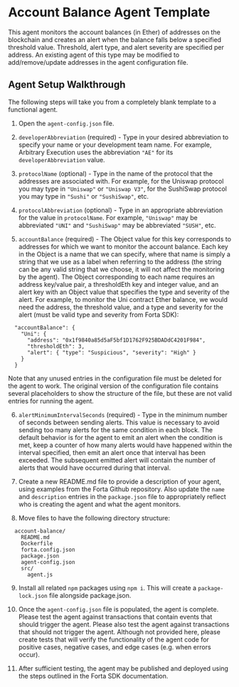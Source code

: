 # Account Balance Agent Template

This agent monitors the account balances (in Ether) of addresses on the blockchain and creates an alert when
the balance falls below a specified threshold value. Threshold, alert type, and alert severity are specified
per address.  An existing agent of this type may be modified to add/remove/update addresses in the agent
configuration file.

## Agent Setup Walkthrough

The following steps will take you from a completely blank template to a functional agent.

1. Open the `agent-config.json` file.

2. `developerAbbreviation` (required) - Type in your desired abbreviation to specify your name or your development
team name.  For example, Arbitrary Execution uses the abbreviation `"AE"` for its `developerAbbreviation` value.

3. `protocolName` (optional) - Type in the name of the protocol that the addresses are associated with.  For
example, for the Uniswap protocol you may type in `"Uniswap"` or `"Uniswap V3"`, for the SushiSwap protocol you may
type in `"Sushi"` or `"SushiSwap"`, etc.

4. `protocolAbbreviation` (optional) - Type in an appropriate abbreviation for the value in `protocolName`.  For
example, `"Uniswap"` may be abbreviated `"UNI"` and `"SushiSwap"` may be abbreviated `"SUSH"`, etc.

5. `accountBalance` (required) - The Object value for this key corresponds to addresses for which we want to monitor
the account balance.  Each key in the Object is a name that we can specify, where that name is simply a string that
we use as a label when referring to the address (the string can be any valid string that we choose, it will not
affect the monitoring by the agent).  The Object corresponding to each name requires an address key/value pair, a
thresholdEth key and integer value, and an alert key with an Object value that specifies the type and severity of
the alert.  For example, to monitor the Uni contract Ether balance, we would need the address, the threshold value,
and a type and severity for the alert (must be valid type and severity from Forta SDK):

```
  "accountBalance": {
    "Uni": {
      "address": "0x1f9840a85d5aF5bf1D1762F925BDADdC4201F984",
      "thresholdEth": 3,
      "alert": { "type": "Suspicious", "severity": "High" }
    } 
  }
```

Note that any unused entries in the configuration file must be deleted for the agent to work.  The original version
of the configuration file contains several placeholders to show the structure of the file, but these are not valid
entries for running the agent.

6. `alertMinimumIntervalSeconds` (required) - Type in the minimum number of seconds between sending alerts.  This
value is necessary to avoid sending too many alerts for the same condition in each block.  The default behavior
is for the agent to emit an alert when the condition is met, keep a counter of how many alerts would have happened
within the interval specified, then emit an alert once that interval has been exceeded.  The subsequent emitted
alert will contain the number of alerts that would have occurred during that interval.

7. Create a new README.md file to provide a description of your agent, using examples from the Forta Github
repository.  Also update the `name` and `description` entries in the `package.json` file to appropriately
reflect who is creating the agent and what the agent monitors.

8. Move files to have the following directory structure:

```
  account-balance/
    README.md
    Dockerfile
    forta.config.json
    package.json
    agent-config.json
    src/
      agent.js
```

9. Install all related `npm` packages using `npm i`.  This will create a `package-lock.json` file alongside
package.json.

10. Once the `agent-config.json` file is populated, the agent is complete.  Please test the agent against transactions
that contain events that should trigger the agent.  Please also test the agent against transactions that should
not trigger the agent.  Although not provided here, please create tests that will verify the functionality of
the agent code for positive cases, negative cases, and edge cases (e.g. when errors occur).

11. After sufficient testing, the agent may be published and deployed using the steps outlined in the Forta SDK
documentation.
